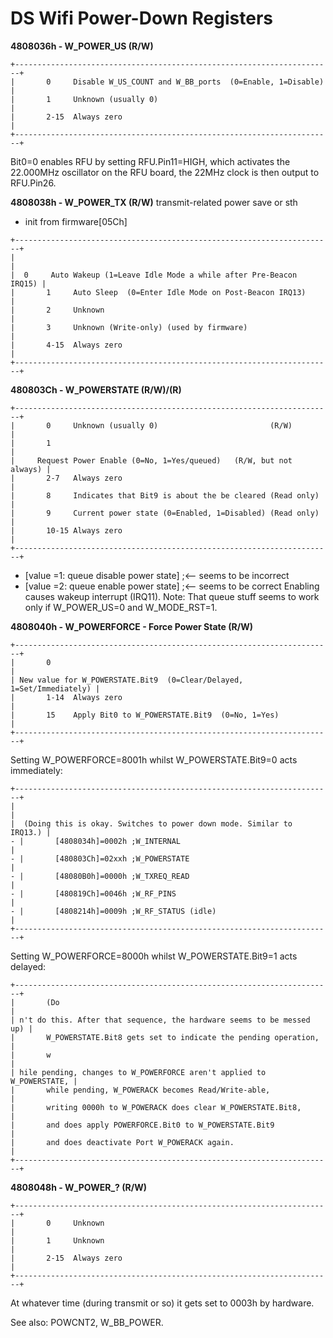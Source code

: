 # DS Wifi Power-Down Registers


**4808036h - W_POWER_US (R/W)**

```
+-----------------------------------------------------------------------+
|       0     Disable W_US_COUNT and W_BB_ports  (0=Enable, 1=Disable)  |
|       1     Unknown (usually 0)                                       |
|       2-15  Always zero                                               |
+-----------------------------------------------------------------------+
```

Bit0=0 enables RFU by setting RFU.Pin11=HIGH, which activates the
22.000MHz oscillator on the RFU board, the 22MHz clock is then output to
RFU.Pin26.

**4808038h - W_POWER_TX (R/W)**
transmit-related power save or sth
- init from firmware\[05Ch\]

```
+-----------------------------------------------------------------------+
|                                                                       |
|  0     Auto Wakeup (1=Leave Idle Mode a while after Pre-Beacon IRQ15) |
|       1     Auto Sleep  (0=Enter Idle Mode on Post-Beacon IRQ13)      |
|       2     Unknown                                                   |
|       3     Unknown (Write-only) (used by firmware)                   |
|       4-15  Always zero                                               |
+-----------------------------------------------------------------------+
```


**480803Ch - W_POWERSTATE (R/W)/(R)**

```
+-----------------------------------------------------------------------+
|       0     Unknown (usually 0)                         (R/W)         |
|       1                                                               |
|     Request Power Enable (0=No, 1=Yes/queued)   (R/W, but not always) |
|       2-7   Always zero                                               |
|       8     Indicates that Bit9 is about the be cleared (Read only)   |
|       9     Current power state (0=Enabled, 1=Disabled) (Read only)   |
|       10-15 Always zero                                               |
+-----------------------------------------------------------------------+
```

- \[value =1: queue disable power state\] ;\<\-- seems to be incorrect
- \[value =2: queue enable power state\] ;\<\-- seems to be correct
Enabling causes wakeup interrupt (IRQ11).
Note: That queue stuff seems to work only if W_POWER_US=0 and
W_MODE_RST=1.

**4808040h - W_POWERFORCE - Force Power State (R/W)**

```
+-----------------------------------------------------------------------+
|       0                                                               |
| New value for W_POWERSTATE.Bit9  (0=Clear/Delayed, 1=Set/Immediately) |
|       1-14  Always zero                                               |
|       15    Apply Bit0 to W_POWERSTATE.Bit9  (0=No, 1=Yes)            |
+-----------------------------------------------------------------------+
```

Setting W_POWERFORCE=8001h whilst W_POWERSTATE.Bit9=0 acts immediately:

```
+-----------------------------------------------------------------------+
|                                                                       |
|  (Doing this is okay. Switches to power down mode. Similar to IRQ13.) |
- |       [4808034h]=0002h ;W_INTERNAL                                    |
- |       [480803Ch]=02xxh ;W_POWERSTATE                                  |
- |       [48080B0h]=0000h ;W_TXREQ_READ                                  |
- |       [480819Ch]=0046h ;W_RF_PINS                                     |
- |       [4808214h]=0009h ;W_RF_STATUS (idle)                            |
+-----------------------------------------------------------------------+
```

Setting W_POWERFORCE=8000h whilst W_POWERSTATE.Bit9=1 acts delayed:

```
+-----------------------------------------------------------------------+
|       (Do                                                             |
| n't do this. After that sequence, the hardware seems to be messed up) |
|       W_POWERSTATE.Bit8 gets set to indicate the pending operation,   |
|       w                                                               |
| hile pending, changes to W_POWERFORCE aren't applied to W_POWERSTATE, |
|       while pending, W_POWERACK becomes Read/Write-able,              |
|       writing 0000h to W_POWERACK does clear W_POWERSTATE.Bit8,       |
|       and does apply POWERFORCE.Bit0 to W_POWERSTATE.Bit9             |
|       and does deactivate Port W_POWERACK again.                      |
+-----------------------------------------------------------------------+
```


**4808048h - W_POWER\_? (R/W)**

```
+-----------------------------------------------------------------------+
|       0     Unknown                                                   |
|       1     Unknown                                                   |
|       2-15  Always zero                                               |
+-----------------------------------------------------------------------+
```

At whatever time (during transmit or so) it gets set to 0003h by
hardware.

See also: POWCNT2, W_BB_POWER.



